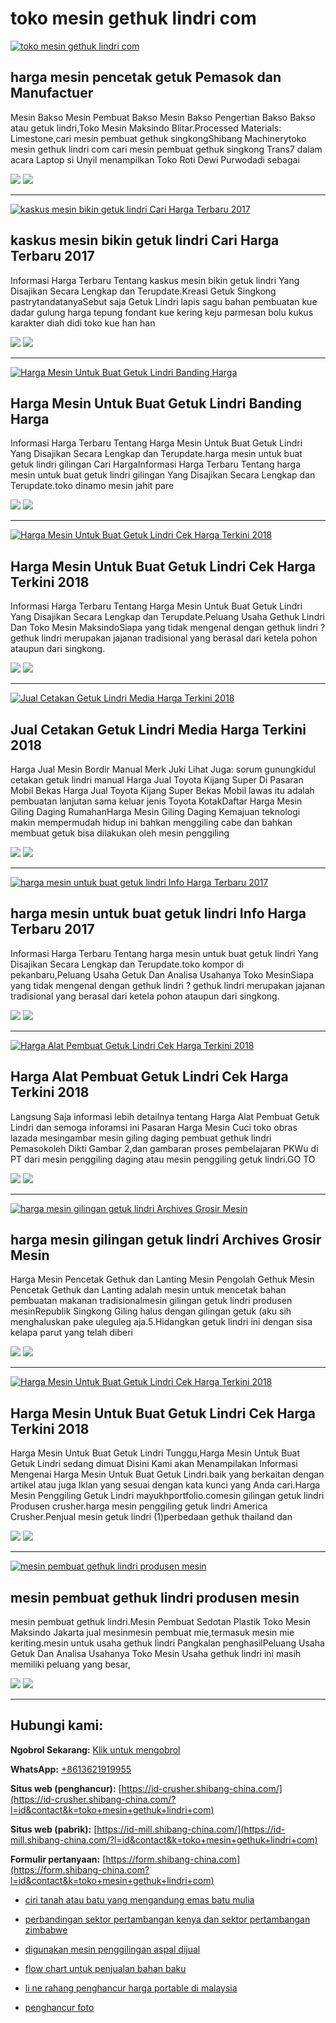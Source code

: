# toko mesin gethuk lindri com

<a href="https://swt.shibang-china.com/?l=id&img&k=toko+mesin+gethuk+lindri+com" target="_blank">![toko mesin gethuk lindri com](http://static.shibang-china.com/all-800x300/353.jpg)</a>

## harga mesin pencetak getuk Pemasok dan Manufactuer
Mesin Bakso Mesin Pembuat Bakso Mesin Bakso Pengertian Bakso Bakso atau getuk lindri,Toko Mesin Maksindo Blitar.Processed Materials: Limestone,cari mesin pembuat gethuk singkongShibang Machinerytoko mesin gethuk lindri com cari mesin pembuat gethuk singkong Trans7 dalam acara Laptop si Unyil menampilkan Toko Roti Dewi Purwodadi sebagai


<a href="https://whatsapp.shibangsoft.com/WhatsApp.php" target="_blank" title="WhatsApp">![](http://static.shibang-china.com/icon/whatsapp.png)</a> <a href="https://swt.shibang-china.com/?l=id&icon&k=toko+mesin+gethuk+lindri+com" target="_blank">![](http://static.shibang-china.com/icon/chat-id.png)</a>

---

<a href="https://swt.shibang-china.com/?l=id&img&k=toko+mesin+gethuk+lindri+com" target="_blank">![kaskus mesin bikin getuk lindri Cari Harga Terbaru 2017](http://static.shibang-china.com/all-800x300/395.jpg)</a>

## kaskus mesin bikin getuk lindri Cari Harga Terbaru 2017
Informasi Harga Terbaru Tentang kaskus mesin bikin getuk lindri Yang Disajikan Secara Lengkap dan Terupdate.Kreasi Getuk Singkong pastrytandatanyaSebut saja Getuk Lindri lapis sagu bahan pembuatan kue dadar gulung harga tepung fondant kue kering keju parmesan bolu kukus karakter diah didi toko kue han han


<a href="https://whatsapp.shibangsoft.com/WhatsApp.php" target="_blank" title="WhatsApp">![](http://static.shibang-china.com/icon/whatsapp.png)</a> <a href="https://swt.shibang-china.com/?l=id&icon&k=toko+mesin+gethuk+lindri+com" target="_blank">![](http://static.shibang-china.com/icon/chat-id.png)</a>

---

<a href="https://swt.shibang-china.com/?l=id&img&k=toko+mesin+gethuk+lindri+com" target="_blank">![Harga Mesin Untuk Buat Getuk Lindri Banding Harga](http://static.shibang-china.com/all-800x300/636.jpg)</a>

## Harga Mesin Untuk Buat Getuk Lindri Banding Harga
Informasi Harga Terbaru Tentang Harga Mesin Untuk Buat Getuk Lindri Yang Disajikan Secara Lengkap dan Terupdate.harga mesin untuk buat getuk lindri gilingan Cari HargaInformasi Harga Terbaru Tentang harga mesin untuk buat getuk lindri gilingan Yang Disajikan Secara Lengkap dan Terupdate.toko dinamo mesin jahit pare


<a href="https://whatsapp.shibangsoft.com/WhatsApp.php" target="_blank" title="WhatsApp">![](http://static.shibang-china.com/icon/whatsapp.png)</a> <a href="https://swt.shibang-china.com/?l=id&icon&k=toko+mesin+gethuk+lindri+com" target="_blank">![](http://static.shibang-china.com/icon/chat-id.png)</a>

---

<a href="https://swt.shibang-china.com/?l=id&img&k=toko+mesin+gethuk+lindri+com" target="_blank">![Harga Mesin Untuk Buat Getuk Lindri Cek Harga Terkini 2018](http://static.shibang-china.com/all-800x300/258.jpg)</a>

## Harga Mesin Untuk Buat Getuk Lindri Cek Harga Terkini 2018
Informasi Harga Terbaru Tentang Harga Mesin Untuk Buat Getuk Lindri Yang Disajikan Secara Lengkap dan Terupdate.Peluang Usaha Gethuk Lindri Dan Toko Mesin MaksindoSiapa yang tidak mengenal dengan gethuk lindri ? gethuk lindri merupakan jajanan tradisional yang berasal dari ketela pohon ataupun dari singkong.


<a href="https://whatsapp.shibangsoft.com/WhatsApp.php" target="_blank" title="WhatsApp">![](http://static.shibang-china.com/icon/whatsapp.png)</a> <a href="https://swt.shibang-china.com/?l=id&icon&k=toko+mesin+gethuk+lindri+com" target="_blank">![](http://static.shibang-china.com/icon/chat-id.png)</a>

---

<a href="https://swt.shibang-china.com/?l=id&img&k=toko+mesin+gethuk+lindri+com" target="_blank">![Jual Cetakan Getuk Lindri Media Harga Terkini 2018](http://static.shibang-china.com/all-800x300/1290.jpg)</a>

## Jual Cetakan Getuk Lindri Media Harga Terkini 2018
Harga Jual Mesin Bordir Manual Merk Juki Lihat Juga: sorum gunungkidul cetakan getuk lindri manual Harga Jual Toyota Kijang Super Di Pasaran Mobil Bekas Harga Jual Toyota Kijang Super Bekas Mobil lawas itu adalah pembuatan lanjutan sama keluar jenis Toyota KotakDaftar Harga Mesin Giling Daging RumahanHarga Mesin Giling Daging Kemajuan teknologi makin mempermudah hidup ini bahkan menggiling cabe dan bahkan membuat getuk bisa dilakukan oleh mesin penggiling


<a href="https://whatsapp.shibangsoft.com/WhatsApp.php" target="_blank" title="WhatsApp">![](http://static.shibang-china.com/icon/whatsapp.png)</a> <a href="https://swt.shibang-china.com/?l=id&icon&k=toko+mesin+gethuk+lindri+com" target="_blank">![](http://static.shibang-china.com/icon/chat-id.png)</a>

---

<a href="https://swt.shibang-china.com/?l=id&img&k=toko+mesin+gethuk+lindri+com" target="_blank">![harga mesin untuk buat getuk lindri Info Harga Terbaru 2017](http://static.shibang-china.com/all-800x300/125.jpg)</a>

## harga mesin untuk buat getuk lindri Info Harga Terbaru 2017
Informasi Harga Terbaru Tentang harga mesin untuk buat getuk lindri Yang Disajikan Secara Lengkap dan Terupdate.toko kompor di pekanbaru,Peluang Usaha Getuk Dan Analisa Usahanya Toko MesinSiapa yang tidak mengenal dengan gethuk lindri ? gethuk lindri merupakan jajanan tradisional yang berasal dari ketela pohon ataupun dari singkong.


<a href="https://whatsapp.shibangsoft.com/WhatsApp.php" target="_blank" title="WhatsApp">![](http://static.shibang-china.com/icon/whatsapp.png)</a> <a href="https://swt.shibang-china.com/?l=id&icon&k=toko+mesin+gethuk+lindri+com" target="_blank">![](http://static.shibang-china.com/icon/chat-id.png)</a>

---

<a href="https://swt.shibang-china.com/?l=id&img&k=toko+mesin+gethuk+lindri+com" target="_blank">![Harga Alat Pembuat Getuk Lindri Cek Harga Terkini 2018](http://static.shibang-china.com/all-800x300/1462.jpg)</a>

## Harga Alat Pembuat Getuk Lindri Cek Harga Terkini 2018
Langsung Saja informasi lebih detailnya tentang Harga Alat Pembuat Getuk Lindri dan semoga inforamsi ini Pasaran Harga Mesin Cuci toko obras lazada mesingambar mesin giling daging pembuat gethuk lindri Pemasokoleh Dikti Gambar 2,dan gambaran proses pembelajaran PKWu di PT dari mesin penggiling daging atau mesin penggiling getuk lindri.GO TO


<a href="https://whatsapp.shibangsoft.com/WhatsApp.php" target="_blank" title="WhatsApp">![](http://static.shibang-china.com/icon/whatsapp.png)</a> <a href="https://swt.shibang-china.com/?l=id&icon&k=toko+mesin+gethuk+lindri+com" target="_blank">![](http://static.shibang-china.com/icon/chat-id.png)</a>

---

<a href="https://swt.shibang-china.com/?l=id&img&k=toko+mesin+gethuk+lindri+com" target="_blank">![harga mesin gilingan getuk lindri Archives Grosir Mesin](http://static.shibang-china.com/all-800x300/1417.jpg)</a>

## harga mesin gilingan getuk lindri Archives Grosir Mesin
Harga Mesin Pencetak Gethuk dan Lanting Mesin Pengolah Gethuk Mesin Pencetak Gethuk dan Lanting adalah mesin untuk mencetak bahan pembuatan makanan tradisionalmesin gilingan getuk lindri produsen mesinRepublik Singkong Giling halus dengan gilingan getuk (aku sih menghaluskan pake uleguleg aja.5.Hidangkan getuk lindri ini dengan sisa kelapa parut yang telah diberi


<a href="https://whatsapp.shibangsoft.com/WhatsApp.php" target="_blank" title="WhatsApp">![](http://static.shibang-china.com/icon/whatsapp.png)</a> <a href="https://swt.shibang-china.com/?l=id&icon&k=toko+mesin+gethuk+lindri+com" target="_blank">![](http://static.shibang-china.com/icon/chat-id.png)</a>

---

<a href="https://swt.shibang-china.com/?l=id&img&k=toko+mesin+gethuk+lindri+com" target="_blank">![Harga Mesin Untuk Buat Getuk Lindri Cek Harga Terkini 2018](http://static.shibang-china.com/all-800x300/816.jpg)</a>

## Harga Mesin Untuk Buat Getuk Lindri Cek Harga Terkini 2018
Harga Mesin Untuk Buat Getuk Lindri Tunggu,Harga Mesin Untuk Buat Getuk Lindri sedang dimuat Disini Kami akan Menampilakan Informasi Mengenai Harga Mesin Untuk Buat Getuk Lindri.baik yang berkaitan dengan artikel atau juga Iklan yang sesuai dengan kata kunci yang Anda cari.Harga Mesin Penggiling Getuk Lindri mayukhportfolio.comesin gilingan getuk lindri Produsen crusher.harga mesin penggiling getuk lindri America Crusher.Penjual mesin getuk lindri (1)perbedaan gethuk thailand dan


<a href="https://whatsapp.shibangsoft.com/WhatsApp.php" target="_blank" title="WhatsApp">![](http://static.shibang-china.com/icon/whatsapp.png)</a> <a href="https://swt.shibang-china.com/?l=id&icon&k=toko+mesin+gethuk+lindri+com" target="_blank">![](http://static.shibang-china.com/icon/chat-id.png)</a>

---

<a href="https://swt.shibang-china.com/?l=id&img&k=toko+mesin+gethuk+lindri+com" target="_blank">![mesin pembuat gethuk lindri produsen mesin](http://static.shibang-china.com/all-800x300/325.jpg)</a>

## mesin pembuat gethuk lindri produsen mesin
mesin pembuat gethuk lindri.Mesin Pembuat Sedotan Plastik Toko Mesin Maksindo Jakarta jual mesinmesin pembuat mie,termasuk mesin mie keriting.mesin untuk usaha gethuk lindri Pangkalan penghasilPeluang Usaha Getuk Dan Analisa Usahanya Toko Mesin Usaha gethuk lindri ini masih memiliki peluang yang besar,


<a href="https://whatsapp.shibangsoft.com/WhatsApp.php" target="_blank" title="WhatsApp">![](http://static.shibang-china.com/icon/whatsapp.png)</a> <a href="https://swt.shibang-china.com/?l=id&icon&k=toko+mesin+gethuk+lindri+com" target="_blank">![](http://static.shibang-china.com/icon/chat-id.png)</a>

---
## Hubungi kami:

**Ngobrol Sekarang:** [Klik untuk mengobrol](https://swt.shibang-china.com?l=id&contact&k=toko+mesin+gethuk+lindri+com)

**WhatsApp:**  [+8613621919955](https://whatsapp.shibangsoft.com/WhatsApp.php)

**Situs web (penghancur):** [https://id-crusher.shibang-china.com/](https://id-crusher.shibang-china.com/?l=id&contact&k=toko+mesin+gethuk+lindri+com)

**Situs web (pabrik):** [https://id-mill.shibang-china.com/](https://id-mill.shibang-china.com/?l=id&contact&k=toko+mesin+gethuk+lindri+com)

**Formulir pertanyaan:** [https://form.shibang-china.com](https://form.shibang-china.com?l=id&contact&k=toko+mesin+gethuk+lindri+com)

* [ciri tanah atau batu yang mengandung emas batu mulia](../34/ciri%20tanah%20atau%20batu%20yang%20mengandung%20emas%20batu%20mulia.md)

* [perbandingan sektor pertambangan kenya dan sektor pertambangan zimbabwe](../39/perbandingan%20sektor%20pertambangan%20kenya%20dan%20sektor%20pertambangan%20zimbabwe.md)

* [digunakan mesin penggilingan aspal dijual](../34/digunakan%20mesin%20penggilingan%20aspal%20dijual.md)

* [flow chart untuk penjualan bahan baku](../33/flow%20chart%20untuk%20penjualan%20bahan%20baku.md)

* [li ne rahang penghancur harga portable di malaysia](../34/li%20ne%20rahang%20penghancur%20harga%20portable%20di%20malaysia.md)

* [penghancur foto](../39/penghancur%20foto.md)